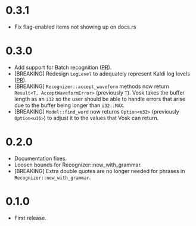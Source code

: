 # 0.3.1
* Fix flag-enabled items not showing up on docs.rs

# 0.3.0
* Add support for Batch recognition ([PR](https://github.com/Bear-03/vosk-rs/pull/8)).
* [BREAKING] Redesign `LogLevel` to adequately represent Kaldi log levels ([PR](https://github.com/Bear-03/vosk-rs/pull/9)).
* [BREAKING] `Recognizer::accept_waveform` methods now return `Result<T, AcceptWaveformError>` (previously `T`).
  Vosk takes the buffer length as an `i32` so the user should be able to handle errors that arise due to the
  buffer being longer than `i32::MAX`.
* [BREAKING] `Model::find_word` now returns `Option<u32>` (previously `Option<u16>`) to adjust it to the values
  that Vosk can return.

# 0.2.0
* Documentation fixes.
* Loosen bounds for Recognizer::new_with_grammar.
* [BREAKING] Extra double quotes are no longer needed for phrases in `Recognizer::new_with_grammar`.

# 0.1.0
* First release.

